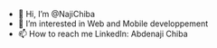 - 👋 Hi, I’m @NajiChiba
- 👀 I’m interested in Web and Mobile developpement
- 📫 How to reach me LinkedIn: Abdenaji Chiba
